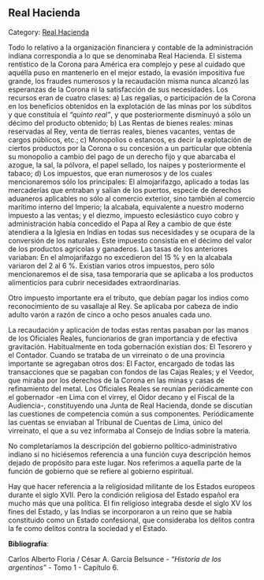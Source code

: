 ## Real Hacienda

Category: [Real Hacienda](http://descubrircorrientes.com.ar/2012/index.php/619-historia-desde-el-origen-hasta-1814/corrientes-en-el-siglo-xvii-periodo-1600-1750/real-hacienda)

Todo lo relativo a la organización financiera y contable de la administración indiana correspondía a lo que se denominaba Real Hacienda. El sistema rentístico de la Corona para América era complejo y pese al cuidado que aquélla puso en mantenerlo en el mejor estado, la evasión impositiva fue grande, los fraudes numerosos y la recaudación misma nunca alcanzó las esperanzas de la Corona ni la satisfacción de sus necesidades. Los recursos eran de cuatro clases: a) Las regalías, o participación de la Corona en los beneficios obtenidos en la explotación de las minas por los súbditos y que constituía el _“quinto real”_, y que posteriormente disminuyó a sólo un décimo del producto obtenido; b) Las Rentas de bienes reales: minas reservadas al Rey, venta de tierras reales, bienes vacantes, ventas de cargos públicos, etc.; c) Monopolios o estancos, es decir la explotación de ciertos productos por la Corona o su concesión a un particular que obtenía su monopolio a cambio del pago de un derecho fijo y que abarcaba el azogue, la sal, la pólvora, el papel sellado, los naipes y posteriormente el tabaco; d) Los impuestos, que eran numerosos y de los cuales mencionaremos sólo los principales: El almojarifazgo, aplicado a todas las mercaderías que entraban y salían de los puertos, especie de derechos aduaneros aplicables no sólo al comercio exterior, sino también al comercio marítimo interno del Imperio; la alcabala, equivalente a nuestro moderno impuesto a las ventas; y el diezmo, impuesto eclesiástico cuyo cobro y administración había concedido el Papa al Rey a cambio de que éste atendiera a la Iglesia en Indias en todas sus necesidades y se ocupara de la conversión de los naturales. Este impuesto consistía en el décimo del valor de los productos agrícolas y ganaderos. Las tasas de los anteriores variaban: En el almojarifazgo no excedieron del 15 % y en la alcabala variaron del 2 al 6 %. Existían varios otros impuestos, pero sólo mencionaremos el de sisa, tasa temporaria que se aplicaba a los productos alimenticios para cubrir necesidades extraordinarias.

Otro impuesto importante era el tributo, que debían pagar los indios como reconocimiento de su vasallaje al Rey. Se aplicaba por cabeza de indio adulto varón a razón de cinco a ocho pesos anuales cada uno.

La recaudación y aplicación de todas estas rentas pasaban por las manos de los Oficiales Reales, funcionarios de gran importancia y de efectiva gravitación. Habitualmente en toda gobernación existían dos: El Tesorero y el Contador. Cuando se trataba de un virreinato o de una provincia importante se agregaban otros dos: El Factor, encargado de todas las transacciones que se pagaban con fondos de las Cajas Reales; y el Veedor, que miraba por los derechos de la Corona en las minas y casas de refinamiento del metal. Los Oficiales Reales se reunían periódicamente con el gobernador -en Lima con el virrey, el Oidor decano y el Fiscal de la Audiencia-, constituyendo una Junta de Real Hacienda, donde se discutían las cuestiones de competencia común a sus componentes. Periódicamente las cuentas se enviaban al Tribunal de Cuentas de Lima, único del virreinato, el que a su vez informaba al Consejo de Indias sobre la materia.

No completaríamos la descripción del gobierno político-administrativo indiano si no hiciésemos referencia a una función cuya descripción hemos dejado de propósito para este lugar. Nos referimos a aquella parte de la función de gobierno que se refiere al gobierno espiritual.

Hay que hacer referencia a la religiosidad militante de los Estados europeos durante el siglo XVII. Pero la condición religiosa del Estado español era mucho más que una política. El fin religioso integraba desde el siglo XV los fines del Estado, y las Indias se incorporaron a un reino que se había constituido como un Estado confesional, que consideraba los delitos contra la fe como delitos contra la sociedad y el Estado.

**Bibliografía**:

Carlos Alberto Floria / César A. García Belsunce - _“Historia de los argentinos”_ - Tomo 1 - Capítulo 6.